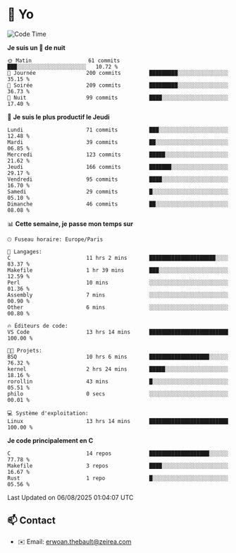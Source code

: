 # 👋 Yo

<!--START_SECTION:waka-->
![Code Time](http://img.shields.io/badge/Code%20Time-206%20hrs%202%20mins-blue)

**Je suis un 🦉 de nuit** 

```text
🌞 Matin                  61 commits          ███░░░░░░░░░░░░░░░░░░░░░░   10.72 % 
🌆 Journée                200 commits         █████████░░░░░░░░░░░░░░░░   35.15 % 
🌃 Soirée                 209 commits         █████████░░░░░░░░░░░░░░░░   36.73 % 
🌙 Nuit                   99 commits          ████░░░░░░░░░░░░░░░░░░░░░   17.40 % 
```
📅 **Je suis le plus productif le Jeudi** 

```text
Lundi                    71 commits          ███░░░░░░░░░░░░░░░░░░░░░░   12.48 % 
Mardi                    39 commits          ██░░░░░░░░░░░░░░░░░░░░░░░   06.85 % 
Mercredi                 123 commits         █████░░░░░░░░░░░░░░░░░░░░   21.62 % 
Jeudi                    166 commits         ███████░░░░░░░░░░░░░░░░░░   29.17 % 
Vendredi                 95 commits          ████░░░░░░░░░░░░░░░░░░░░░   16.70 % 
Samedi                   29 commits          █░░░░░░░░░░░░░░░░░░░░░░░░   05.10 % 
Dimanche                 46 commits          ██░░░░░░░░░░░░░░░░░░░░░░░   08.08 % 
```


📊 **Cette semaine, je passe mon temps sur** 

```text
🕑︎ Fuseau horaire: Europe/Paris

💬 Langages: 
C                        11 hrs 2 mins       █████████████████████░░░░   83.37 % 
Makefile                 1 hr 39 mins        ███░░░░░░░░░░░░░░░░░░░░░░   12.59 % 
Perl                     10 mins             ░░░░░░░░░░░░░░░░░░░░░░░░░   01.36 % 
Assembly                 7 mins              ░░░░░░░░░░░░░░░░░░░░░░░░░   00.90 % 
Other                    6 mins              ░░░░░░░░░░░░░░░░░░░░░░░░░   00.80 % 

🔥 Éditeurs de code: 
VS Code                  13 hrs 14 mins      █████████████████████████   100.00 % 

🐱‍💻 Projets: 
BSQ                      10 hrs 6 mins       ███████████████████░░░░░░   76.32 % 
kernel                   2 hrs 24 mins       █████░░░░░░░░░░░░░░░░░░░░   18.16 % 
rorollin                 43 mins             █░░░░░░░░░░░░░░░░░░░░░░░░   05.51 % 
philo                    0 secs              ░░░░░░░░░░░░░░░░░░░░░░░░░   00.01 % 

💻 Système d'exploitation: 
Linux                    13 hrs 14 mins      █████████████████████████   100.00 % 
```

**Je code principalement en C** 

```text
C                        14 repos            ███████████████████░░░░░░   77.78 % 
Makefile                 3 repos             ████░░░░░░░░░░░░░░░░░░░░░   16.67 % 
Rust                     1 repo              █░░░░░░░░░░░░░░░░░░░░░░░░   05.56 % 
```




 Last Updated on 06/08/2025 01:04:07 UTC
<!--END_SECTION:waka-->

## 📫 Contact

- ✉️ Email: erwoan.thebault@zeirea.com
